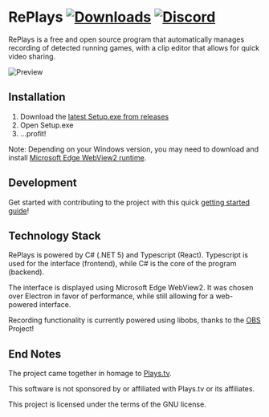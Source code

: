 # RePlays [![Downloads][download-badge]][download-link] [![Discord][discord-badge]][discord-link]

[download-badge]: https://img.shields.io/github/downloads/lulzsun/RePlays/total
[download-link]: https://github.com/lulzsun/RePlays/releases/

[discord-badge]: https://img.shields.io/discord/654698116917886986?label=Discord&logo=discord
[discord-link]: https://discordapp.com/invite/Qj2BmZX

RePlays is a free and open source program that automatically manages recording of detected running games, with a clip editor that allows for quick video sharing.

![Preview](/Resources/preview.png)

## Installation
1. Download the [latest Setup.exe from releases](https://github.com/lulzsun/RePlays/releases)
2. Open Setup.exe
3.  ...profit!

Note: Depending on your Windows version, you may need to download and install [Microsoft Edge WebView2 runtime](https://developer.microsoft.com/en-us/microsoft-edge/webview2/#download-section).

## Development
Get started with contributing to the project with this quick [getting started guide](https://github.com/lulzsun/RePlays/wiki/Development:-Getting-Started)!

## Technology Stack
RePlays is powered by C# (.NET 5) and Typescript (React). Typescript is used for the interface (frontend), while C# is the core of the program (backend).

The interface is displayed using Microsoft Edge WebView2. It was chosen over Electron in favor of performance, while still allowing for a web-powered interface.

Recording functionality is currently powered using libobs, thanks to the [OBS](https://obsproject.com/) Project!

## End Notes
The project came together in homage to [Plays.tv](https://en.wikipedia.org/wiki/Plays.tv).

This software is not sponsored by or affiliated with Plays.tv or its affiliates. 

This project is licensed under the terms of the GNU license.
